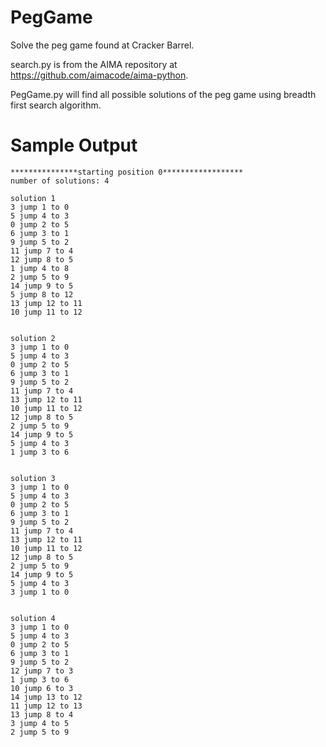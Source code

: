 # PegGame

Solve the peg game found at Cracker Barrel.

search.py is from the AIMA repository at https://github.com/aimacode/aima-python. 

PegGame.py will find all possible solutions of the peg game using breadth first search algorithm.

# Sample Output
```
***************starting position 0******************
number of solutions: 4

solution 1
3 jump 1 to 0
5 jump 4 to 3
0 jump 2 to 5
6 jump 3 to 1
9 jump 5 to 2
11 jump 7 to 4
12 jump 8 to 5
1 jump 4 to 8
2 jump 5 to 9
14 jump 9 to 5
5 jump 8 to 12
13 jump 12 to 11
10 jump 11 to 12


solution 2
3 jump 1 to 0
5 jump 4 to 3
0 jump 2 to 5
6 jump 3 to 1
9 jump 5 to 2
11 jump 7 to 4
13 jump 12 to 11
10 jump 11 to 12
12 jump 8 to 5
2 jump 5 to 9
14 jump 9 to 5
5 jump 4 to 3
1 jump 3 to 6


solution 3
3 jump 1 to 0
5 jump 4 to 3
0 jump 2 to 5
6 jump 3 to 1
9 jump 5 to 2
11 jump 7 to 4
13 jump 12 to 11
10 jump 11 to 12
12 jump 8 to 5
2 jump 5 to 9
14 jump 9 to 5
5 jump 4 to 3
3 jump 1 to 0


solution 4
3 jump 1 to 0
5 jump 4 to 3
0 jump 2 to 5
6 jump 3 to 1
9 jump 5 to 2
12 jump 7 to 3
1 jump 3 to 6
10 jump 6 to 3
14 jump 13 to 12
11 jump 12 to 13
13 jump 8 to 4
3 jump 4 to 5
2 jump 5 to 9
```